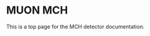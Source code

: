 <!-- doxy
\page refDetectorsMUONMCH MCH
/doxy -->

# MUON MCH

This is a top page for the MCH detector documentation.

<!-- doxy
* \subpage refDetectorsMUONMCHCTF
* \subpage refDetectorsMUONMCHCalibration
* \subpage refDetectorsMUONMCHClustering
* \subpage refDetectorsMUONMCHConditions
* \subpage refDetectorsMUONMCHContour
* \subpage refDetectorsMUONMCHDevIO
* \subpage refDetectorsMUONMCHDigitFiltering
* \subpage refDetectorsMUONMCHPreClustering
* \subpage refDetectorsMUONMCHROFFiltering
* \subpage refDetectorsMUONMCHTimeClustering
* \subpage refDetectorsMUONMCHGeometry
* \subpage refDetectorsMUONMCHMapping
* \subpage refDetectorsMUONMCHRaw
* \subpage refDetectorsMUONMCHSimulation
* \subpage refDetectorsMUONMCHStatus
* \subpage refDetectorsMUONMCHTracking
* \subpage refDetectorsMUONMCHTriggering
* \subpage refDetectorsMUONMCHWorkflow
* \subpage refDetectorsMUONMCHGlobalMapping
* \subpage refDetectorsMUONMCHIO
* \subpage refDetectorsMUONMCHEvaluation
/doxy -->

